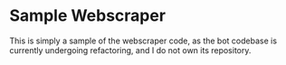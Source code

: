 # Sample Webscraper
This is simply a sample of the webscraper code, as the bot codebase is currently undergoing refactoring, and I do not own its repository.
